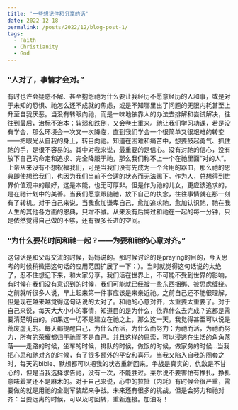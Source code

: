 ```yaml
---
title: '一些想记住和分享的话'
date: 2022-12-18
permalink: /posts/2022/12/blog-post-1/
tags:
  - Faith
  - Christianity
  - God
---
```


### “人对了，事情才会对。”

有时也许会疑惑不解、甚至抱怨祂为什么要让我经历不愿意经历的人和事，或是对于未知的恐惧、祂怎么还不成就的焦虑，或是不知哪里出了问题的无限内耗甚至上升至自我厌恶。当没有转眼向祂，而是一味地依靠人的办法去排解和尝试解决，往往到最后，治标不治本：软弱和跌倒，又会卷土重来。祂让我们学习功课，若是没有学会，那么环境会一次又一次降临，直到我们学会一个很简单又很艰难的转变——把眼光从自我的身上，转目向祂。知道在困难和痛苦中，想要鼓起勇气、抓住祂的手，是很不容易的。其中对我来说，最重要的是信心。没有对祂的信心，没有放下自己的命定和追求、完全降服于祂，那么我们称不上一个在祂里面“对的人”。上帝从来没有不想祝福我们，可是当我们没有先成为一个合用的器皿，那么祂的恩典即使想给我们，也因为我们当前不合适的状态而无法赐下。作为人，总想得到世界价值观中的最好，这是本能，也无可厚非。但是作为祂的儿女，更应该追求的，是在祂计划中的美善。当我们愿意跟随祂，放下自己的执念，往往事情就在那一刻有了转机。对于自己来说，当我愈加谦卑自己，愈加追求祂，愈加认识祂，祂在我人生的其他各方面的恩典，只增不减。从来没有后悔过和祂在一起的每一分钟，只是依然觉得自己做的不够，还有很多长进的空间。

### “为什么要花时间和祂一起？——为要和祂的心意对齐。”

这句话是和父母交流的时候，妈妈说的。那时候讨论的是praying的目的，今天思考的时候稍微把这句话的应用范围扩展了一下：）。当时就觉得这句话说的太绝了，忍不住想记下来，和大家分享。我们活在世界上，不可能不受到世界的影响，有时候在我们没有意识到的时候，我们可能就已经被一些东西捆绑、被思虑缠绕。之前就听很多人说，早上起来第一件事应该是来亲近祂。之前自己还不能很理解，但是现在越来越觉得这句话说的太对了。和祂的心意对齐，太重要太重要了。对于自己来说，每天大大小小的事情，知道目的是为什么，依靠什么去完成？这都是需要清楚明白的。如果这一切不是建立在祂之上，那么这一天，我觉得甚至可以说是荒废虚无的。每天都提醒自己，为什么而活，为什么而努力：为祂而活，为祂而努力，所有的荣耀都归于祂而不是自己。并且这样的思索，可以浸透在生活的角角落落——走路的时候，坐车的时候，排队的时候，做饭的时候，做家务的时候...当我把心思和祂对齐的时候，有了很多额外的平安和喜乐。当我又陷入自我的圈套之时，每天的bible、默想都可以把我的状态重新回来。争战是真实的，仇敌是不甘心的，但是当我选择求告祂，没有一次，不能胜过。莱尔说不要害怕有挣扎，挣扎意味着灵还不是麻木的。对于自己来说，心中的拉扯（内耗）有时候会很严重，需要做的就是用祂的全副军装起来争战。未来还有很多的挑战，但是会努力和祂对齐：当要远离的时候，可以及时回转，重新连接。加油呀！
